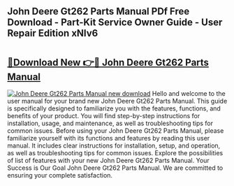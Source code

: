 ## John Deere Gt262 Parts Manual PDf Free Download - Part-Kit Service Owner Guide - User Repair Edition xNIv6

# <h2><a href="http://bc89479.oget.top/?id=John+Deere+Gt262+Parts+Manual">🔗Download New 👉🔴 John Deere Gt262 Parts Manual</a></h2>

[![John Deere Gt262 Parts Manual new download](https://i.imgur.com/5g1atiW.png)](http://bc89479.oget.top/?id=John+Deere+Gt262+Parts+Manual)
Hello and welcome to the user manual for your brand new John Deere Gt262 Parts Manual. This guide is specifically designed to familiarize you with the features, functions, and benefits of your product. You will find step-by-step instructions for installation, usage, and maintenance, as well as troubleshooting tips for common issues. Before using your John Deere Gt262 Parts Manual, please familiarize yourself with its functions and features by reading this user manual. It includes clear instructions for installation, setup, and operation, as well as troubleshooting tips for common issues. Explore the possibilities of list of features with your new John Deere Gt262 Parts Manual. Your Success is Our Goal John Deere Gt262 Parts Manual. We are committed to ensuring your complete satisfaction.
